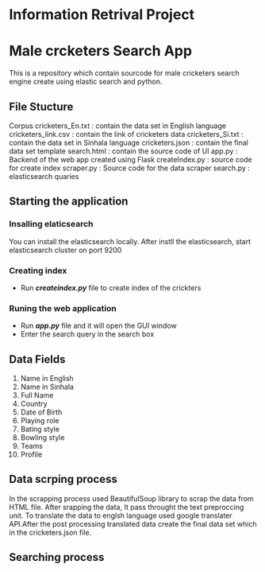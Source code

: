 # Information Retrival Project

# Male crcketers Search App 
This is a repository which contain sourcode for male cricketers search engine create using elastic search and python.


## File Stucture

Corpus
    cricketers_En.txt : contain the data set in English language
    cricketers_link.csv : contain the link of cricketers data
    cricketers_Si.txt : contain the data set in Sinhala language
    cricketers.json : contain the final data set
template
    search.html : contain the source code of UI
app.py : Backend of the web app created using Flask
createIndex.py : source code for create index
scraper.py : Source code for the data scraper 
search.py : elasticsearch quaries

## Starting the application

### Insalling elaticsearch 
You can install the elasticsearch locally.
After instll the elasticsearch, start elasticsearch cluster on port 9200

### Creating index

* Run ***createindex.py*** file to create index of the crickters

### Runing the web application

* Run ***app.py*** file and it will open the GUI window
* Enter the search query in the search box

## Data Fields

1. Name in English
2. Name in Sinhala
3. Full Name
4. Country
5.  Date of Birth
6. Playing role
7. Bating style
8. Bowling style
9. Teams
10. Profile

## Data scrping process

In the scrapping process used BeautifulSoup library to scrap the data from HTML file. After srapping the data, It pass throught the text preproccing unit. To translate the data to englsh language used google translater API.After the post processing translated data create the final data set which in the cricketers.json file.

## Searching process

